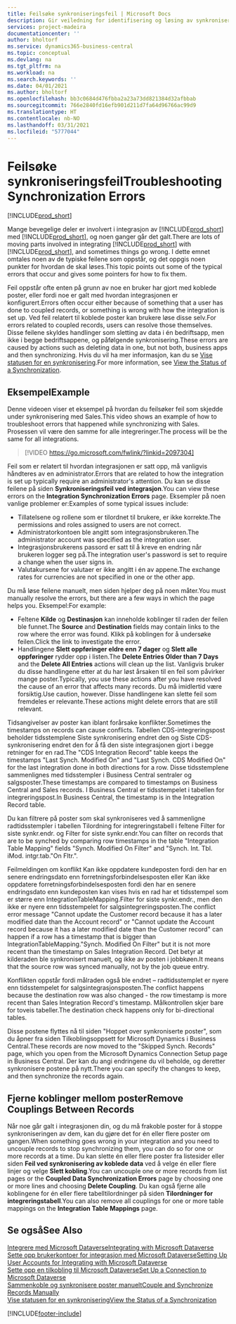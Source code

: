 ```yaml
---
title: Feilsøke synkroniseringsfeil | Microsoft Docs
description: Gir veiledning for identifisering og løsing av synkroniseringsfeil.
services: project-madeira
documentationcenter: ''
author: bholtorf
ms.service: dynamics365-business-central
ms.topic: conceptual
ms.devlang: na
ms.tgt_pltfrm: na
ms.workload: na
ms.search.keywords: ''
ms.date: 04/01/2021
ms.author: bholtorf
ms.openlocfilehash: bb3c0684d476fbba2a23a73dd821384d32afbbab
ms.sourcegitcommit: 766e2840fd16efb901d211d7fa64d96766ac99d9
ms.translationtype: HT
ms.contentlocale: nb-NO
ms.lasthandoff: 03/31/2021
ms.locfileid: "5777044"
---
```

# <a name="troubleshooting-synchronization-errors"></a><span data-ttu-id="1c1c8-103">Feilsøke synkroniseringsfeil</span><span class="sxs-lookup"><span data-stu-id="1c1c8-103">Troubleshooting Synchronization Errors</span></span>
[!INCLUDE[prod_short](includes/cc_data_platform_banner.md)]

<span data-ttu-id="1c1c8-104">Mange bevegelige deler er involvert i integrasjon av [!INCLUDE[prod_short](includes/prod_short.md)] med [!INCLUDE[prod_short](includes/cds_long_md.md)], og noen ganger går det galt.</span><span class="sxs-lookup"><span data-stu-id="1c1c8-104">There are lots of moving parts involved in integrating [!INCLUDE[prod_short](includes/prod_short.md)] with [!INCLUDE[prod_short](includes/cds_long_md.md)], and sometimes things go wrong.</span></span> <span data-ttu-id="1c1c8-105">I dette emnet omtales noen av de typiske feilene som oppstår, og det oppgis noen punkter for hvordan de skal løses.</span><span class="sxs-lookup"><span data-stu-id="1c1c8-105">This topic points out some of the typical errors that occur and gives some pointers for how to fix them.</span></span>

<span data-ttu-id="1c1c8-106">Feil oppstår ofte enten på grunn av noe en bruker har gjort med koblede poster, eller fordi noe er galt med hvordan integrasjonen er konfigurert.</span><span class="sxs-lookup"><span data-stu-id="1c1c8-106">Errors often occur either because of something that a user has done to coupled records, or something is wrong with how the integration is set up.</span></span> <span data-ttu-id="1c1c8-107">Ved feil relatert til koblede poster kan brukere løse disse selv.</span><span class="sxs-lookup"><span data-stu-id="1c1c8-107">For errors related to coupled records, users can resolve those themselves.</span></span> <span data-ttu-id="1c1c8-108">Disse feilene skyldes handlinger som sletting av data i én bedriftsapp, men ikke i begge bedriftsappene, og påfølgende synkronisering.</span><span class="sxs-lookup"><span data-stu-id="1c1c8-108">These errors are caused by actions such as deleting data in one, but not both, business apps and then synchronizing.</span></span> <span data-ttu-id="1c1c8-109">Hvis du vil ha mer informasjon, kan du se [Vise statusen for en synkronisering](admin-how-to-view-synchronization-status.md).</span><span class="sxs-lookup"><span data-stu-id="1c1c8-109">For more information, see [View the Status of a Synchronization](admin-how-to-view-synchronization-status.md).</span></span>

## <a name="example"></a><span data-ttu-id="1c1c8-110">Eksempel</span><span class="sxs-lookup"><span data-stu-id="1c1c8-110">Example</span></span>
<span data-ttu-id="1c1c8-111">Denne videoen viser et eksempel på hvordan du feilsøker feil som skjedde under synkronisering med Sales.</span><span class="sxs-lookup"><span data-stu-id="1c1c8-111">This video shows an example of how to troubleshoot errors that happened while synchronizing with Sales.</span></span> <span data-ttu-id="1c1c8-112">Prosessen vil være den samme for alle integreringer.</span><span class="sxs-lookup"><span data-stu-id="1c1c8-112">The process will be the same for all integrations.</span></span> 

> [!VIDEO https://go.microsoft.com/fwlink/?linkid=2097304]

<span data-ttu-id="1c1c8-113">Feil som er relatert til hvordan integrasjonen er satt opp, må vanligvis håndteres av en administrator.</span><span class="sxs-lookup"><span data-stu-id="1c1c8-113">Errors that are related to how the integration is set up typically require an administrator's attention.</span></span> <span data-ttu-id="1c1c8-114">Du kan se disse feilene på siden **Synkroniseringsfeil ved integrasjon**.</span><span class="sxs-lookup"><span data-stu-id="1c1c8-114">You can view these errors on the **Integration Synchronization Errors** page.</span></span> <span data-ttu-id="1c1c8-115">Eksempler på noen vanlige problemer er:</span><span class="sxs-lookup"><span data-stu-id="1c1c8-115">Examples of some typical issues include:</span></span>  
  
* <span data-ttu-id="1c1c8-116">Tillatelsene og rollene som er tilordnet til brukere, er ikke korrekte.</span><span class="sxs-lookup"><span data-stu-id="1c1c8-116">The permissions and roles assigned to users are not correct.</span></span>  
* <span data-ttu-id="1c1c8-117">Administratorkontoen ble angitt som integrasjonsbrukeren.</span><span class="sxs-lookup"><span data-stu-id="1c1c8-117">The administrator account was specified as the integration user.</span></span>  
* <span data-ttu-id="1c1c8-118">Integrasjonsbrukerens passord er satt til å kreve en endring når brukeren logger seg på.</span><span class="sxs-lookup"><span data-stu-id="1c1c8-118">The integration user's password is set to require a change when the user signs in.</span></span>  
* <span data-ttu-id="1c1c8-119">Valutakursene for valutaer er ikke angitt i én av appene.</span><span class="sxs-lookup"><span data-stu-id="1c1c8-119">The exchange rates for currencies are not specified in one or the other app.</span></span>  
  
<span data-ttu-id="1c1c8-120">Du må løse feilene manuelt, men siden hjelper deg på noen måter.</span><span class="sxs-lookup"><span data-stu-id="1c1c8-120">You must manually resolve the errors, but there are a few ways in which the page helps you.</span></span> <span data-ttu-id="1c1c8-121">Eksempel:</span><span class="sxs-lookup"><span data-stu-id="1c1c8-121">For example:</span></span>  

* <span data-ttu-id="1c1c8-122">Feltene **Kilde** og **Destinasjon** kan inneholde koblinger til raden der feilen ble funnet.</span><span class="sxs-lookup"><span data-stu-id="1c1c8-122">The **Source** and **Destination** fields may contain links to the row where the error was found.</span></span> <span data-ttu-id="1c1c8-123">Klikk på koblingen for å undersøke feilen.</span><span class="sxs-lookup"><span data-stu-id="1c1c8-123">Click the link to investigate the error.</span></span>  
* <span data-ttu-id="1c1c8-124">Handlingene **Slett oppføringer eldre enn 7 dager** og **Slett alle oppføringer** rydder opp i listen.</span><span class="sxs-lookup"><span data-stu-id="1c1c8-124">The **Delete Entries Older than 7 Days** and the **Delete All Entries** actions will clean up the list.</span></span> <span data-ttu-id="1c1c8-125">Vanligvis bruker du disse handlingene etter at du har løst årsaken til en feil som påvirker mange poster.</span><span class="sxs-lookup"><span data-stu-id="1c1c8-125">Typically, you use these actions after you have resolved the cause of an error that affects many records.</span></span> <span data-ttu-id="1c1c8-126">Du må imidlertid være forsiktig.</span><span class="sxs-lookup"><span data-stu-id="1c1c8-126">Use caution, however.</span></span> <span data-ttu-id="1c1c8-127">Disse handlingene kan slette feil som fremdeles er relevante.</span><span class="sxs-lookup"><span data-stu-id="1c1c8-127">These actions might delete errors that are still relevant.</span></span>

<span data-ttu-id="1c1c8-128">Tidsangivelser av poster kan iblant forårsake konflikter.</span><span class="sxs-lookup"><span data-stu-id="1c1c8-128">Sometimes the timestamps on records can cause conflicts.</span></span> <span data-ttu-id="1c1c8-129">Tabellen CDS-integreringspost beholder tidsstemplene Siste synkronisering endret den og Siste CDS-synkronisering endret den for å få den siste integrasjonen gjort i begge retninger for en rad.</span><span class="sxs-lookup"><span data-stu-id="1c1c8-129">The "CDS Integration Record" table keeps the timestamps "Last Synch. Modified On" and "Last Synch. CDS Modified On" for the last integration done in both directions for a row.</span></span> <span data-ttu-id="1c1c8-130">Disse tidsstemplene sammenlignes med tidsstempler i Business Central sentraler og salgsposter.</span><span class="sxs-lookup"><span data-stu-id="1c1c8-130">These timestamps are compared to timestamps on Business Central and Sales records.</span></span> <span data-ttu-id="1c1c8-131">I Business Central er tidsstempelet i tabellen for integreringspost.</span><span class="sxs-lookup"><span data-stu-id="1c1c8-131">In Business Central, the timestamp is in the Integration Record table.</span></span>

<span data-ttu-id="1c1c8-132">Du kan filtrere på poster som skal synkroniseres ved å sammenligne radtidsstempler i tabellen Tilordning for integreringstabell i feltene Filter for siste synkr.endr. og Filter for siste synkr.endr.</span><span class="sxs-lookup"><span data-stu-id="1c1c8-132">You can filter on records that are to be synched by comparing row timestamps in the table "Integration Table Mapping" fields "Synch. Modified On Filter" and "Synch. Int. Tbl.</span></span> <span data-ttu-id="1c1c8-133">i</span><span class="sxs-lookup"><span data-stu-id="1c1c8-133">Mod.</span></span> <span data-ttu-id="1c1c8-134">intgr.tab."</span><span class="sxs-lookup"><span data-stu-id="1c1c8-134">On Fltr.".</span></span>

<span data-ttu-id="1c1c8-135">Feilmeldingen om konflikt Kan ikke oppdatere kundeposten fordi den har en senere endringsdato enn forretningsforbindelsesposten eller Kan ikke oppdatere forretningsforbindelsesposten fordi den har en senere endringsdato enn kundeposten kan vises hvis en rad har et tidsstempel som er større enn IntegrationTableMapping.Filter for siste synkr.endr., men den ikke er nyere enn tidsstempelet for salgsintegreringsposten.</span><span class="sxs-lookup"><span data-stu-id="1c1c8-135">The conflict error message "Cannot update the Customer record because it has a later modified date than the Account record" or "Cannot update the Account record because it has a later modified date than the Customer record" can happen if a row has a timestamp that is bigger than IntegrationTableMapping."Synch. Modified On Filter" but it is not more recent than the timestamp on Sales Integration Record.</span></span> <span data-ttu-id="1c1c8-136">Det betyr at kilderaden ble synkronisert manuelt, og ikke av posten i jobbkøen.</span><span class="sxs-lookup"><span data-stu-id="1c1c8-136">It means that the source row was synced manually, not by the job queue entry.</span></span> 

<span data-ttu-id="1c1c8-137">Konflikten oppstår fordi målraden også ble endret – radtidsstemplet er nyere enn tidsstempelet for salgsintegrasjonsposten.</span><span class="sxs-lookup"><span data-stu-id="1c1c8-137">The conflict happens because the destination row was also changed  - the row timestamp is more recent than Sales Integration Record's timestamp.</span></span> <span data-ttu-id="1c1c8-138">Målkontrollen skjer bare for toveis tabeller.</span><span class="sxs-lookup"><span data-stu-id="1c1c8-138">The destination check happens only for bi-directional tables.</span></span> 

<span data-ttu-id="1c1c8-139">Disse postene flyttes nå til siden "Hoppet over synkroniserte poster", som du åpner fra siden Tilkoblingsoppsett for Microsoft Dynamics i Business Central.</span><span class="sxs-lookup"><span data-stu-id="1c1c8-139">These records are now moved to the "Skipped Synch. Records" page, which you open from the Microsoft Dynamics Connection Setup page in Business Central.</span></span> <span data-ttu-id="1c1c8-140">Der kan du angi endringene du vil beholde, og deretter synkronisere postene på nytt.</span><span class="sxs-lookup"><span data-stu-id="1c1c8-140">There you can specify the changes to keep, and then synchronize the records again.</span></span>

## <a name="remove-couplings-between-records"></a><span data-ttu-id="1c1c8-141">Fjerne koblinger mellom poster</span><span class="sxs-lookup"><span data-stu-id="1c1c8-141">Remove Couplings Between Records</span></span>
<span data-ttu-id="1c1c8-142">Når noe går galt i integrasjonen din, og du må frakoble poster for å stoppe synkroniseringen av dem, kan du gjøre det for én eller flere poster om gangen.</span><span class="sxs-lookup"><span data-stu-id="1c1c8-142">When something goes wrong in your integration and you need to uncouple records to stop synchronizing them, you can do so for one or more records at a time.</span></span> <span data-ttu-id="1c1c8-143">Du kan slette én eller flere poster fra listesider eller siden **Feil ved synkronisering av koblede data** ved å velge én eller flere linjer og velge **Slett kobling**.</span><span class="sxs-lookup"><span data-stu-id="1c1c8-143">You can uncouple one or more records from list pages or the **Coupled Data Synchronization Errors** page by choosing one or more lines and choosing **Delete Coupling**.</span></span> <span data-ttu-id="1c1c8-144">Du kan også fjerne alle koblingene for én eller flere tabelltilordninger på siden **Tilordninger for integreringstabell**.</span><span class="sxs-lookup"><span data-stu-id="1c1c8-144">You can also remove all couplings for one or more table mappings on the **Integration Table Mappings** page.</span></span> 

## <a name="see-also"></a><span data-ttu-id="1c1c8-145">Se også</span><span class="sxs-lookup"><span data-stu-id="1c1c8-145">See Also</span></span>
[<span data-ttu-id="1c1c8-146">Integrere med Microsoft Dataverse</span><span class="sxs-lookup"><span data-stu-id="1c1c8-146">Integrating with Microsoft Dataverse</span></span>](admin-prepare-dynamics-365-for-sales-for-integration.md)  
[<span data-ttu-id="1c1c8-147">Sette opp brukerkontoer for integrasjon med Microsoft Dataverse</span><span class="sxs-lookup"><span data-stu-id="1c1c8-147">Setting Up User Accounts for Integrating with Microsoft Dataverse</span></span>](admin-setting-up-integration-with-dynamics-sales.md)  
[<span data-ttu-id="1c1c8-148">Sette opp en tilkobling til Microsoft Dataverse</span><span class="sxs-lookup"><span data-stu-id="1c1c8-148">Set Up a Connection to Microsoft Dataverse</span></span>](admin-how-to-set-up-a-dynamics-crm-connection.md)  
[<span data-ttu-id="1c1c8-149">Sammenkoble og synkronisere poster manuelt</span><span class="sxs-lookup"><span data-stu-id="1c1c8-149">Couple and Synchronize Records Manually</span></span>](admin-how-to-couple-and-synchronize-records-manually.md)  
[<span data-ttu-id="1c1c8-150">Vise statusen for en synkronisering</span><span class="sxs-lookup"><span data-stu-id="1c1c8-150">View the Status of a Synchronization</span></span>](admin-how-to-view-synchronization-status.md)  


[!INCLUDE[footer-include](includes/footer-banner.md)]